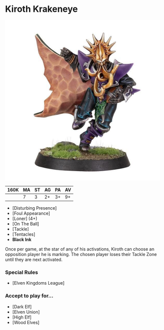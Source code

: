 # Kiroth Krakeneye

![](../media/starplayers/KirothKrakeneye1.jpg)

| 160K  | MA | ST | AG | PA | AV |
| --- | --- | --- | --- | --- | --- |
| | 7 | 3 | 2+ | 3+ | 9+ |

* [Disturbing Presence]
* [Foul Appearance]
* [Loner] (4+)
* [On The Ball]
* [Tackle]
* [Tentacles]
* **Black Ink**

Once per game, at the star of any of his activations, Kiroth can choose an opposition player he is marking. The chosen player loses their Tackle Zone until they are next activated.

### Special Rules

* [Elven Kingdoms League]

### Accept to play for...

* [Dark Elf]
* [Elven Union]
* [High Elf]
* [Wood Elves]